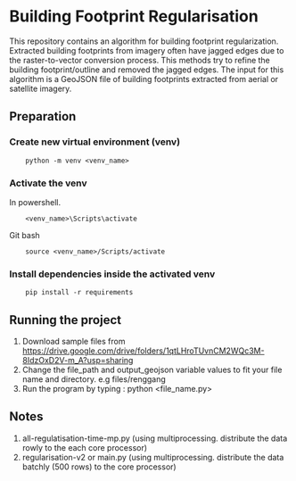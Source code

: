 # Building Footprint Regularisation

This repository contains an algorithm for building footprint regularization. Extracted building footprints from imagery often have jagged edges due to the raster-to-vector conversion process. This methods try to refine the building footprint/outline and removed the jagged edges. The input for this algorithm is a GeoJSON file of building footprints extracted from aerial or satellite imagery.  

## Preparation
### Create new virtual environment (venv)
```
    python -m venv <venv_name>
```

### Activate the venv
In powershell.
```
    <venv_name>\Scripts\activate

``` 

Git bash
```
    source <venv_name>/Scripts/activate
```

### Install dependencies inside the activated venv
```
    pip install -r requirements
```

## Running the project
1. Download sample files from https://drive.google.com/drive/folders/1qtLHroTUvnCM2WQc3M-8IdzOxD2V-m_A?usp=sharing
2. Change the file_path and output_geojson variable values to fit your file name and directory. e.g files/renggang
3. Run the program by typing : python <file_name.py>


## Notes
1. all-regulatisation-time-mp.py (using multiprocessing. distribute the data rowly to the each core processor)
2. regularisation-v2 or main.py (using multiprocessing. distribute the data batchly (500 rows) to the core processor)
